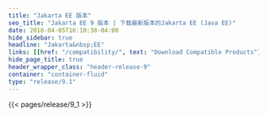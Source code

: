 ```yaml
---
title: "Jakarta EE 版本"
seo_title: "Jakarta EE 9 版本 | 下载最新版本的Jakarta EE (Java EE)"
date: 2018-04-05T16:10:38-04:00
hide_sidebar: true
headline: "Jakarta&nbsp;EE"
links: [[href: "/compatibility/", text: "Download Compatible Products"], [href: "/specifications/", text: "Specifications"]]
hide_page_title: true
header_wrapper_class: "header-release-9"
container: "container-fluid"
type: "release/9.1"
---
```


{{< pages/release/9_1 >}}
